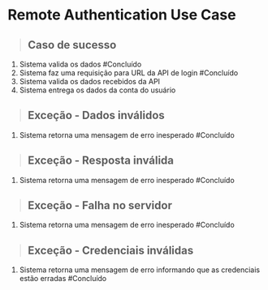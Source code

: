 # Remote Authentication Use Case

> ## Caso de sucesso
1. Sistema valida os dados #Concluído
2. Sistema faz uma requisição para URL da API de login #Concluído
3. Sistema valida os dados recebidos da API
4. Sistema entrega os dados da conta do usuário

> ## Exceção - Dados inválidos
1. Sistema retorna uma mensagem de erro inesperado #Concluído

> ## Exceção - Resposta inválida
1. Sistema retorna uma mensagem de erro inesperado #Concluído

> ## Exceção - Falha no servidor
1. Sistema retorna uma mensagem de erro inesperado #Concluído

> ## Exceção - Credenciais inválidas
1. Sistema retorna uma mensagem de erro informando que as credenciais estão erradas #Concluído